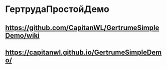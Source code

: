 # ГертрудаПростойДемо

## https://github.com/CapitanWL/GertrumeSimpleDemo/wiki

## https://capitanwl.github.io/GertrumeSimpleDemo/
